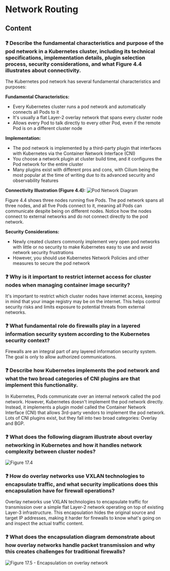 # Network Routing

## Content

### ❓ Describe the fundamental characteristics and purpose of the pod network in a Kubernetes cluster, including its technical specifications, implementation details, plugin selection process, security considerations, and what Figure 4.4 illustrates about connectivity.
The Kubernetes pod network has several fundamental characteristics and purposes:

**Fundamental Characteristics:**
- Every Kubernetes cluster runs a pod network and automatically connects all Pods to it
- It's usually a flat Layer-2 overlay network that spans every cluster node
- Allows every Pod to talk directly to every other Pod, even if the remote Pod is on a different cluster node

**Implementation:**
- The pod network is implemented by a third-party plugin that interfaces with Kubernetes via the Container Network Interface (CNI)
- You choose a network plugin at cluster build time, and it configures the Pod network for the entire cluster
- Many plugins exist with different pros and cons, with Cilium being the most popular at the time of writing due to its advanced security and observability features

**Connectivity Illustration (Figure 4.4):**
![Pod Network Diagram](media/figure4-4.png)

Figure 4.4 shows three nodes running five Pods. The pod network spans all three nodes, and all five Pods connect to it, meaning all Pods can communicate despite being on different nodes. Notice how the nodes connect to external networks and do not connect directly to the pod network.

**Security Considerations:**
- Newly created clusters commonly implement very open pod networks with little or no security to make Kubernetes easy to use and avoid network security frustrations
- However, you should use Kubernetes Network Policies and other measures to secure the pod network

### ❓ Why is it important to restrict internet access for cluster nodes when managing container image security?
It's important to restrict which cluster nodes have internet access, keeping in mind that your image registry may be on the internet. This helps control security risks and limits exposure to potential threats from external networks.

### ❓ What fundamental role do firewalls play in a layered information security system according to the Kubernetes security context?
Firewalls are an integral part of any layered information security system. The goal is only to allow authorized communications.

### ❓ Describe how Kubernetes implements the pod network and what the two broad categories of CNI plugins are that implement this functionality.
In Kubernetes, Pods communicate over an internal network called the pod network. However, Kubernetes doesn't implement the pod network directly. Instead, it implements a plugin model called the Container Network Interface (CNI) that allows 3rd-party vendors to implement the pod network. Lots of CNI plugins exist, but they fall into two broad categories: Overlay and BGP.

### ❓ What does the following diagram illustrate about overlay networking in Kubernetes and how it handles network complexity between cluster nodes?
![Figure 17.4](media/figure17-4.png)

### ❓ How do overlay networks use VXLAN technologies to encapsulate traffic, and what security implications does this encapsulation have for firewall operations?
Overlay networks use VXLAN technologies to encapsulate traffic for transmission over a simple flat Layer-2 network operating on top of existing Layer-3 infrastructure. This encapsulation hides the original source and target IP addresses, making it harder for firewalls to know what's going on and inspect the actual traffic content.

### ❓ What does the encapsulation diagram demonstrate about how overlay networks handle packet transmission and why this creates challenges for traditional firewalls?
![Figure 17.5 - Encapsulation on overlay network](media/figure17-5.png)

